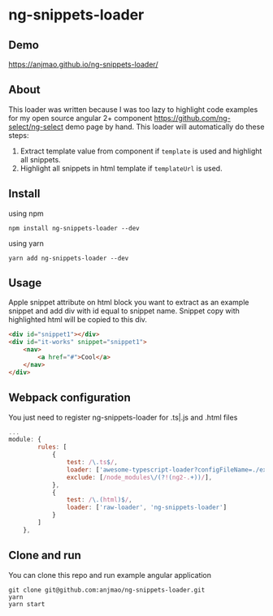 # ng-snippets-loader

## Demo

https://anjmao.github.io/ng-snippets-loader/

## About

This loader was written because I was too lazy to highlight code examples for my open source angular 2+ component https://github.com/ng-select/ng-select demo page by hand. This loader will automatically do these steps:

1) Extract template value from component if `template` is used and highlight all snippets.
2) Highlight all snippets in html template if `templateUrl` is used.

## Install

using npm
```
npm install ng-snippets-loader --dev
```

using yarn
```
yarn add ng-snippets-loader --dev
```

## Usage

Apple snippet attribute on html block you want to extract as an example snippet and add div with id equal to snippet name. Snippet copy with highlighted html will be copied to this div.

```html
<div id="snippet1"></div>
<div id="it-works" snippet="snippet1">
    <nav>
        <a href="#">Cool</a>
    </nav>
</div>
```

## Webpack configuration

You just need to register ng-snippets-loader for .ts|.js and .html files

```js
...
module: {
        rules: [
            {
                test: /\.ts$/,
                loader: ['awesome-typescript-loader?configFileName=./example/tsconfig.json', 'angular2-template-loader', 'ng-snippets-loader'],
                exclude: [/node_modules\/(?!(ng2-.+))/],
            },
            {
                test: /\.(html)$/,
                loader: ['raw-loader', 'ng-snippets-loader']
            }
        ]
    },
```

## Clone and run

You can clone this repo and run example angular application

```
git clone git@github.com:anjmao/ng-snippets-loader.git
yarn
yarn start
```


